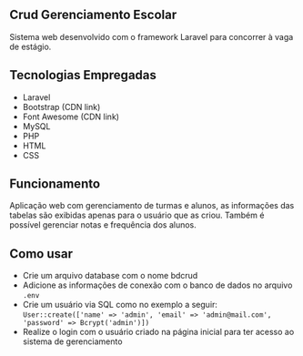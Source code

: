 ## Crud Gerenciamento Escolar
Sistema web  desenvolvido com o framework Laravel para concorrer à vaga de estágio.

## Tecnologias Empregadas
- Laravel
- Bootstrap (CDN link)
- Font Awesome (CDN link)
- MySQL
- PHP
- HTML
- CSS

## Funcionamento
Aplicação web com gerenciamento de turmas e alunos, as informações das tabelas são exibidas apenas para o usuário que as criou. Também é possível gerenciar notas e frequência dos alunos.

## Como usar
- Crie um arquivo database com o nome bdcrud
- Adicione as informações de conexão com o banco de dados no arquivo `.env`
- Crie um usuário via SQL como no exemplo a seguir: `User::create(['name' => 'admin', 'email' => 'admin@mail.com', 'password' => Bcrypt('admin')])`
- Realize o login com o usuário criado na página inicial para ter acesso ao sistema de gerenciamento
